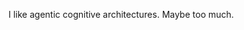 <!--- - 👋 Hi, I’m @Maximooch
- 👀 I’m interested in Web Development.
- 🌱 I’m currently learning Javascript (and by extension Node.js along with React), and SQL.
- 💞️ I’m looking to collaborate on nothing at the moment.
- 📫 How to reach me? You can't. 


Maximooch/Maximooch is a ✨ special ✨ repository because its `README.md` (this file) appears on your GitHub profile.
You can click the Preview link to take a look at your changes.
--->

I like agentic cognitive architectures. Maybe too much. 
